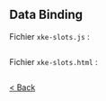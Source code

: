 ## Data Binding

Fichier `xke-slots.js` :

```typescript

```


Fichier `xke-slots.html` :

```html

```

[< Back](first-component.md)
